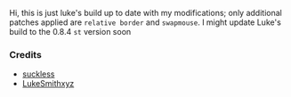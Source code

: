 Hi, this is just luke's build up to date with my modifications; only additional patches applied are `relative border` and `swapmouse`.
I might update Luke's build to the 0.8.4 `st` version soon

### Credits

- [suckless](https://st.suckless.org)
- [LukeSmithxyz](https://github.com/lukesmithxyz/st)
